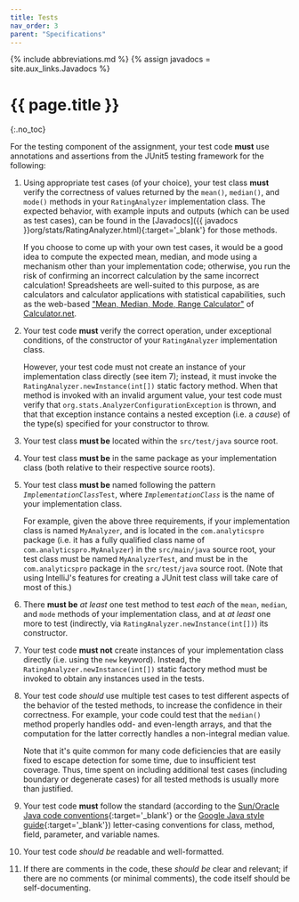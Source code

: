 ```yaml
---
title: Tests
nav_order: 3
parent: "Specifications"
---
```


{% include abbreviations.md %}
{% assign javadocs = site.aux_links.Javadocs %}

# {{ page.title }}
{:.no_toc}

For the testing component of the assignment, your test code **must** use annotations and assertions from the JUnit5 testing framework for the following: 

1. Using appropriate test cases (of your choice), your test class **must** verify the correctness of values returned by the `mean()`, `median()`, and `mode()` methods in your `RatingAnalyzer` implementation class. The expected behavior, with example inputs and outputs (which can be used as test cases), can be found in the [Javadocs]({{ javadocs }}org/stats/RatingAnalyzer.html){:target='_blank'} for those methods.

    If you choose to come up with your own test cases, it would be a good idea to compute the expected mean, median, and mode using a mechanism other than your implementation code; otherwise, you run the risk of confirming an incorrect calculation by the same incorrect calculation! Spreadsheets are well-suited to this purpose, as are calculators and calculator applications with statistical capabilities, such as the web-based ["Mean, Median, Mode, Range Calculator"](https://www.calculator.net/mean-median-mode-range-calculator.html) of [Calculator.net](https://www.calculator.net/). 

2. Your test code **must** verify the correct operation, under exceptional conditions, of the constructor of your `RatingAnalyzer` implementation class. 
    
    However, your test code must not create an instance of your implementation class directly (see item 7); instead, it must invoke the `RatingAnalyzer.newInstance(int[])` static factory method. When that method is invoked with an invalid argument value, your test code must verify that `org.stats.AnalyzerConfigurationException` is thrown, and that that exception instance contains a nested exception (i.e. a _cause_) of the type(s) specified for your constructor to throw. 

3. Your test class **must be** located within the `src/test/java` source root.

4. Your test class **must be** in the same package as your implementation class (both relative to their respective source roots).

5. Your test class **must be** named following the pattern *`ImplementationClass`*`Test`, where *`ImplementationClass`* is the name of your implementation class.

    For example, given the above three requirements, if your implementation class is named `MyAnalyzer`, and is located in the `com.analyticspro` package (i.e. it has a fully qualified class name of `com.analyticspro.MyAnalyzer`) in the `src/main/java` source root, your test class must be named `MyAnalyzerTest`, and must be in the `com.analyticspro` package in the `src/test/java` source root. (Note that using IntelliJ's features for creating a JUnit test class will take care of most of this.)  

6. There **must be** _at least_ one test method to test _each_ of the `mean`, `median`, and `mode` methods of your implementation class, and at _at least_ one more to test (indirectly, via `RatingAnalyzer.newInstance(int[])`) its constructor.

7. Your test code **must not** create instances of your implementation class directly (i.e. using the `new` keyword). Instead, the `RatingAnalyzer.newInstance(int[])` static factory method must be invoked to obtain any instances used in the tests.

8. Your test code _should_ use multiple test cases to test different aspects of the behavior of the tested methods, to increase the confidence in their correctness. For example, your code could test that the `median()` method properly handles odd- and even-length arrays, and that the computation for the latter correctly handles a non-integral median value.

   Note that it's quite common for many code deficiencies that are easily fixed to escape detection for some time, due to insufficient test coverage. Thus, time spent on including additional test cases (including boundary or degenerate cases) for all tested methods is usually more than justified.

10. Your test code **must** follow the standard (according to the [Sun/Oracle Java code conventions](http://www.oracle.com/technetwork/java/codeconvtoc-136057.html){:target='_blank'} or the [Google Java style guide](https://google.github.io/styleguide/javaguide.html){:target='_blank'}) letter-casing conventions for class, method, field, parameter, and variable names.

11. Your test code _should be_ readable and well-formatted.

12. If there are comments in the code, these _should be_ clear and relevant; if there are no comments (or minimal comments), the code itself should be self-documenting.